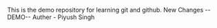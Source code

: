 This is the demo repository for learning git and github.
New Changes
--DEMO--
Auther - Piyush Singh
